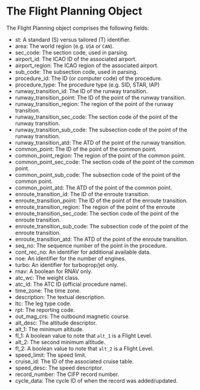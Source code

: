 # The Flight Planning Object

The Flight Planning object comprises the following fields:

- st: A standard (S) versus tailored (T) identifier.
- area: The world region (e.g. `USA` or `CAN`).
- sec_code: The section code, used in parsing.
- airport_id: The ICAO ID of the associated airport.
- airport_region: The ICAO region of the associated airport.
- sub_code: The subsection code, used in parsing.
- procedure_id: The ID (or computer code) of the procedure.
- procedure_type: The procedure type (e.g. SID, STAR, IAP)
- runway_transition_id: The ID of the runway transition.
- runway_transition_point: The ID of the point of the runway transition.
- runway_transition_region: The region of the point of the runway transition.
- runway_transition_sec_code: The section code of the point of the runway transition.
- runway_transition_sub_code: The subsection code of the point of the runway transition.
- runway_transition_atd: The ATD of the point of the runway transition.
- common_point: The ID of the point of the common point.
- common_point_region: The region of the point of the common point.
- common_point_sec_code: The section code of the point of the common point.
- common_point_sub_code: The subsection code of the point of the common point.
- common_point_atd: The ATD of the point of the common point.
- enroute_transition_id: The ID of the enroute transition.
- enroute_transition_point: The ID of the point of the enroute transition.
- enroute_transition_region: The region of the point of the enroute
- enroute_transition_sec_code: The section code of the point of the enroute transition.
- enroute_transition_sub_code: The subsection code of the point of the enroute transition.
- enroute_transition_atd: The ATD of the point of the enroute transition.
- seq_no: The sequence number of the point in the procedure.
- cont_rec_no: An identifier for additional available data.
- noe: An identifier for the number of engines.
- turbo: An identifier for turboprop/jet only.
- rnav: A boolean for RNAV only.
- atc_wc: The weight class.
- atc_id: The ATC ID (official procedure name).
- time_zone: The time zone.
- description: The textual description.
- ltc: The leg type code.
- rpt: The reporting code.
- out_mag_crs: The outbound magnetic course.
- alt_desc: The altitude descriptor.
- alt_1: The minimum altitude.
- fl_1: A boolean value to note that `alt_1` is a Flight Level.
- alt_2: The second minimum altitude.
- fl_2: A boolean value to note that `alt_2` is a Flight Level.
- speed_limit: The speed limit.
- cruise_id: The ID of the associated cruise table.
- speed_desc: The speed descriptor.
- record_number: The CIFP record number.
- cycle_data: The cycle ID of when the record was added/updated.
